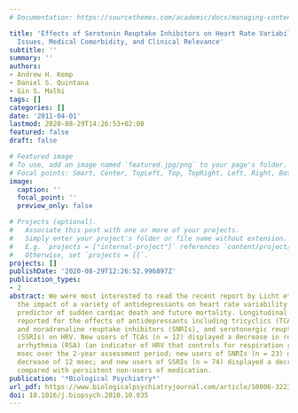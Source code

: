 ```yaml
---
# Documentation: https://sourcethemes.com/academic/docs/managing-content/

title: 'Effects of Serotonin Reuptake Inhibitors on Heart Rate Variability: Methodological
  Issues, Medical Comorbidity, and Clinical Relevance'
subtitle: ''
summary: ''
authors:
- Andrew H. Kemp
- Daniel S. Quintana
- Gin S. Malhi
tags: []
categories: []
date: '2011-04-01'
lastmod: 2020-08-29T14:26:53+02:00
featured: false
draft: false

# Featured image
# To use, add an image named `featured.jpg/png` to your page's folder.
# Focal points: Smart, Center, TopLeft, Top, TopRight, Left, Right, BottomLeft, Bottom, BottomRight.
image:
  caption: ''
  focal_point: ''
  preview_only: false

# Projects (optional).
#   Associate this post with one or more of your projects.
#   Simply enter your project's folder or file name without extension.
#   E.g. `projects = ["internal-project"]` references `content/project/deep-learning/index.md`.
#   Otherwise, set `projects = []`.
projects: []
publishDate: '2020-08-29T12:26:52.996897Z'
publication_types:
- 2
abstract: We were most interested to read the recent report by Licht et al. (1) on
  the impact of a variety of antidepressants on heart rate variability (HRV), a robust
  predictor of sudden cardiac death and future mortality. Longitudinal evidence was
  reported for the effects of antidepressants including tricyclics (TCAs), serotonergic
  and noradrenaline reuptake inhibitors (SNRIs), and serotonergic reuptake inhibitors
  (SSRIs) on HRV. New users of TCAs (n = 12) displayed a decrease in respiratory sinus
  arrhythmia (RSA) (an indicator of HRV that controls for respiration rate) of 23
  msec over the 2-year assessment period; new users of SNRIs (n = 23) displayed a
  decrease of 12 msec; and new users of SSRIs (n = 74) displayed a decrease of 7 msec,
  compared with persistent non-users of medication.
publication: '*Biological Psychiatry*'
url_pdf: https://www.biologicalpsychiatryjournal.com/article/S0006-3223(11)00024-2/abstract
doi: 10.1016/j.biopsych.2010.10.035
---
```

